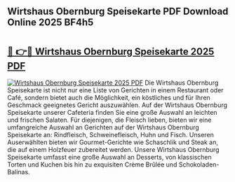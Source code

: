 ## Wirtshaus Obernburg Speisekarte PDF Download Online 2025 BF4h5

# <h2><a href="http://gcebih.nevu.top/?p=Wirtshaus+Obernburg+Speisekarte">🔗 👉🔴 Wirtshaus Obernburg Speisekarte 2025 PDF</a></h2>

[![Wirtshaus Obernburg Speisekarte 2025 PDF](https://i.imgur.com/dBaPXMq.png)](http://gcebih.nevu.top/?p=Wirtshaus+Obernburg+Speisekarte)
Die Wirtshaus Obernburg Speisekarte ist nicht nur eine Liste von Gerichten in einem Restaurant oder Café, sondern bietet auch die Möglichkeit, ein köstliches und für Ihren Geschmack geeignetes Gericht auszuwählen. Auf der Wirtshaus Obernburg Speisekarte unserer Cafeteria finden Sie eine große Auswahl an leichten und frischen Salaten. Für diejenigen, die Fleisch lieben, bieten wir eine umfangreiche Auswahl an Gerichten auf der Wirtshaus Obernburg Speisekarte an: Rindfleisch, Schweinefleisch, Huhn und Fisch. Unseren Auserwählten bieten wir Gourmet-Gerichte wie Schaschlik und Steak an, die auf einem Holzfeuer zubereitet werden. Unsere Wirtshaus Obernburg Speisekarte umfasst eine große Auswahl an Desserts, von klassischen Torten und Kuchen bis hin zu exquisiten Crème Brûlée und Schokoladen-Balinas.
